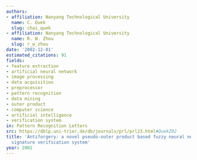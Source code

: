```yaml
---
authors:
- affiliation: Nanyang Technological University
  name: C. Quek
  slug: chai_quek
- affiliation: Nanyang Technological University
  name: R. W. Zhou
  slug: r_w_zhou
date: '2002-12-01'
estimated_citations: 91
fields:
- feature extraction
- artificial neural network
- image processing
- data acquisition
- preprocessor
- pattern recognition
- data mining
- outer product
- computer science
- artificial intelligence
- verification system
in: Pattern Recognition Letters
src: https://dblp.uni-trier.de/db/journals/prl/prl23.html#QuekZ02
title: 'Antiforgery: a novel pseudo-outer product based fuzzy neural network driven
  signature verification system'
year: 2002
---
```

